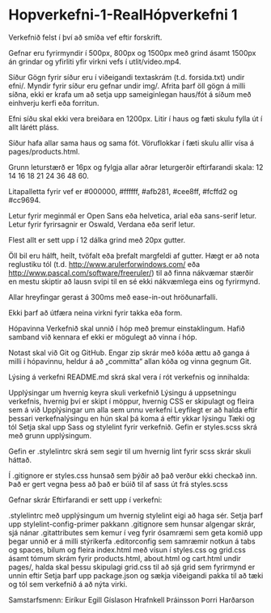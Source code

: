 # Hopverkefni-1-RealHópverkefni 1
Verkefnið felst í því að smíða vef eftir forskrift.

Gefnar eru fyrirmyndir í 500px, 800px og 1500px með grind ásamt 1500px án grindar og yfirliti yfir virkni vefs í utlit/video.mp4.

Síður
Gögn fyrir síður eru í viðeigandi textaskrám (t.d. forsida.txt) undir efni/. Myndir fyrir síður eru gefnar undir img/. Afrita þarf öll gögn á milli síðna, ekki er krafa um að setja upp sameiginlegan haus/fót á síðum með einhverju kerfi eða forritun.

Efni síðu skal ekki vera breiðara en 1200px. Litir í haus og fæti skulu fylla út í allt lárétt pláss.

Síður hafa allar sama haus og sama fót. Vöruflokkar í fæti skulu allir vísa á pages/products.html.

Grunn leturstærð er 16px og fylgja allar aðrar leturgerðir eftirfarandi skala: 12 14 16 18 21 24 36 48 60.

Litapalletta fyrir vef er #000000, #ffffff, #afb281, #cee8ff, #fcffd2 og #cc9694.

Letur fyrir meginmál er Open Sans eða helvetica, arial eða sans-serif letur. Letur fyrir fyrirsagnir er Oswald, Verdana eða serif letur.

Flest allt er sett upp í 12 dálka grind með 20px gutter.

Öll bil eru hálft, heilt, tvöfalt eða þrefalt margfeldi af gutter. Hægt er að nota reglustiku tól (t.d. http://www.arulerforwindows.com/ eða http://www.pascal.com/software/freeruler/) til að finna nákvæmar stærðir en mestu skiptir að lausn svipi til en sé ekki nákvæmlega eins og fyrirmynd.

Allar hreyfingar gerast á 300ms með ease-in-out hröðunarfalli.

Ekki þarf að útfæra neina virkni fyrir takka eða form.

Hópavinna
Verkefnið skal unnið í hóp með þremur einstaklingum. Hafið samband við kennara ef ekki er mögulegt að vinna í hóp.

Notast skal við Git og GitHub. Engar zip skrár með kóða ættu að ganga á milli í hópavinnu, heldur á að „committa“ allan kóða og vinna gegnum Git.

Lýsing á verkefni
README.md skrá skal vera í rót verkefnis og innihalda:

Upplýsingar um hvernig keyra skuli verkefnið
Lýsingu á uppsetningu verkefnis, hvernig því er skipt í möppur, hvernig CSS er skipulagt og fleira sem á við
Upplýsingar um alla sem unnu verkefni
Leyfilegt er að halda eftir þessari verkefnalýsingu en hún skal þá koma á eftir ykkar lýsingu
Tæki og tól
Setja skal upp Sass og stylelint fyrir verkefnið. Gefin er styles.scss skrá með grunn upplýsingum.

Gefin er .stylelintrc skrá sem segir til um hvernig lint fyrir scss skrár skuli háttað.

Í .gitignore er styles.css hunsað sem þýðir að það verður ekki checkað inn. Það er gert vegna þess að það er búið til af sass út frá styles.scss

Gefnar skrár
Eftirfarandi er sett upp í verkefni:

.stylelintrc með upplýsingum um hvernig stylelint eigi að haga sér. Setja þarf upp stylelint-config-primer pakkann
.gitignore sem hunsar algengar skrár, sjá nánar
.gitattributes sem kemur í veg fyrir ósamræmi sem geta komið upp þegar unnið er á milli stýrikerfa
.editorconfig sem samræmir notkun á tabs og spaces, bilum og fleira
index.html með vísun í styles.css og grid.css ásamt tómum skrám fyrir products.html, about.html og cart.html undir pages/, halda skal þessu skipulagi
grid.css til að sjá grid sem fyrirmynd er unnin eftir
Setja þarf upp package.json og sækja viðeigandi pakka til að tæki og tól sem verkefnið á að nýta virki.


Samstarfsmenn:
Eiríkur Egill Gíslason
Hrafnkell Þráinsson
Þorri Harðarson
